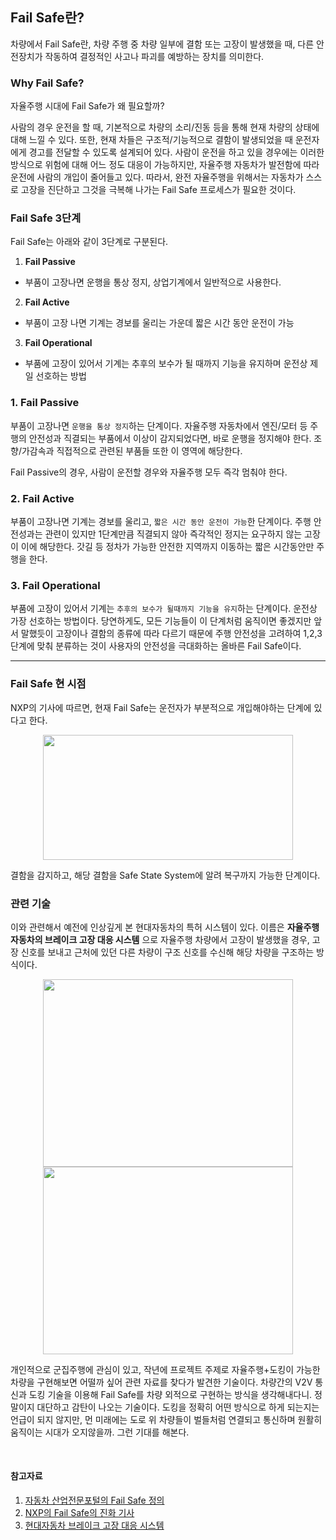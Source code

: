 ## Fail Safe란?

차량에서 Fail Safe란, 차량 주행 중 차량 일부에 결함 또는 고장이 발생했을 때, 다른 안전장치가 작동하여 결정적인 사고나 파괴를 예방하는 장치를 의미한다.

### Why Fail Safe?
자율주행 시대에 Fail Safe가 왜 필요할까?

사람의 경우 운전을 할 때, 기본적으로 차량의 소리/진동 등을 통해 현재 차량의 상태에 대해 느낄 수 있다. 또한, 현재 차들은 구조적/기능적으로 결함이 발생되었을 때 운전자에게 경고를 전달할 수 있도록 설계되어 있다. 사람이 운전을 하고 있을 경우에는 이러한 방식으로 위험에 대해 어느 정도 대응이 가능하지만, 자율주행 자동차가 발전함에 따라 운전에 사람의 개입이 줄어들고 있다. 따라서, 완전 자율주행을 위해서는 자동차가 스스로 고장을 진단하고 그것을 극복해 나가는 Fail Safe 프로세스가 필요한 것이다.

### Fail Safe 3단계
Fail Safe는 아래와 같이 3단계로 구분된다.

1. __Fail Passive__
- 부품이 고장나면 운행을 통상 정지, 상업기계에서 일반적으로 사용한다.
2. __Fail Active__
- 부품이 고장 나면 기계는 경보를 울리는 가운데 짧은 시간 동안 운전이 가능
3. __Fail Operational__
- 부품에 고장이 있어서 기계는 추후의 보수가 될 때까지 기능을 유지하며 운전상 제일 선호하는 방법


### 1. Fail Passive
부품이 고장나면 `운행을 통상 정지`하는 단계이다.
자율주행 자동차에서 엔진/모터 등 주행의 안전성과 직결되는 부품에서 이상이 감지되었다면, 바로 운행을 정지해야 한다. 조향/가감속과 직접적으로 관련된 부품들 또한 이 영역에 해당한다.

Fail Passive의 경우, 사람이 운전할 경우와 자율주행 모두 즉각 멈춰야 한다.

### 2. Fail Active
부품이 고장나면 기계는 경보를 울리고, `짧은 시간 동안 운전이 가능`한 단계이다.
주행 안전성과는 관련이 있지만 1단계만큼 직결되지 않아 즉각적인 정지는 요구하지 않는 고장이 이에 해당한다.
갓길 등 정차가 가능한 안전한 지역까지 이동하는 짧은 시간동안만 주행을 한다.

### 3. Fail Operational
부품에 고장이 있어서 기계는 `추후의 보수가 될때까지 기능을 유지`하는 단계이다. 운전상 가장 선호하는 방법이다.
당연하게도, 모든 기능들이 이 단계처럼 움직이면 좋겠지만 앞서 말했듯이 고장이나 결함의 종류에 따라 다르기 때문에 주행 안전성을 고려하여 1,2,3단계에 맞춰 분류하는 것이 사용자의 안전성을 극대화하는 올바른 Fail Safe이다.

---

### Fail Safe 현 시점
NXP의 기사에 따르면, 현재 Fail Safe는 운전자가 부분적으로 개입해야하는 단계에 있다고 한다.

<center>
  <img
    src="https://www.nxp.com/assets/images/en/blogs/System-availability-1024x460.jpg"
    width="400"
    height="200"
  />
</center>

결함을 감지하고, 해당 결함을 Safe State System에 알려 복구까지 가능한 단계이다. 


### 관련 기술
이와 관련해서 예전에 인상깊게 본 현대자동차의 특허 시스템이 있다. 이름은 __자율주행 자동차의 브레이크 고장 대응 시스템__ 으로 자율주행 차량에서 고장이 발생했을 경우, 고장 신호를 보내고 근처에 있던 다른 차량이 구조 신호를 수신해 해당 차량을 구조하는 방식이다.
<center>
  <img
    src="https://www.hyundai.co.kr/image/upload/asset_library/MDA00000000000025029/b3e88a7b2b304e27a4ddaead8ef328e3.jpg"
    width="400"
    height="300"
  />
</center>
<center>
  <img
    src="https://www.hyundai.co.kr/image/upload/asset_library/MDA00000000000025030/41b848cf5a7e40e688d5c74d0c329493.jpg"
    width="400"
    height="300"
  />
</center>

개인적으로 군집주행에 관심이 있고, 작년에 프로젝트 주제로 자율주행+도킹이 가능한 차량을 구현해보면 어떨까 싶어 관련 자료를 찾다가 발견한 기술이다.
차량간의 V2V 통신과 도킹 기술을 이용해 Fail Safe를 차량 외적으로 구현하는 방식을 생각해내다니. 정말이지 대단하고 감탄이 나오는 기술이다.
도킹을 정확히 어떤 방식으로 하게 되는지는 언급이 되지 않지만, 먼 미래에는 도로 위 차량들이 벌들처럼 연결되고 통신하며 원활히 움직이는 시대가 오지않을까. 그런 기대를 해본다.

<br>

#### 참고자료
1. [자동차 산업전문포털의 Fail Safe 정의](https://www.korea-autonews.com)
2. [NXP의 Fail Safe의 진화 기사](https://www.nxp.com/company/blog/automotive-functional-safety-the-evolution-of-fail-safe-to-fail-operational-architecture:BL-AUTOMOTIVE-SAFETY-EVOLUTION)
3. [현대자동차 브레이크 고장 대응 시스템](https://www.hyundai.co.kr/story/CONT0000000000050273)
